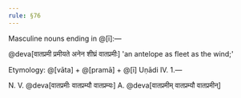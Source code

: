 ```yaml
---
rule: §76
---
```


Masculine nouns ending in @[ī]:—

@deva[वातप्रमी प्रमीयते अनेन शीघ्रं वातप्रमीः] 'an antelope as fleet as the wind;'

Etymology: @[vāta] + @[pramā] + @[ī] Uṇādi IV. 1.—

N. V. @deva[वातप्रमीः वातप्रम्यौ वातप्रम्यः] A. @deva[वातप्रमीम् वातप्रम्यौ वातप्रमीन्]